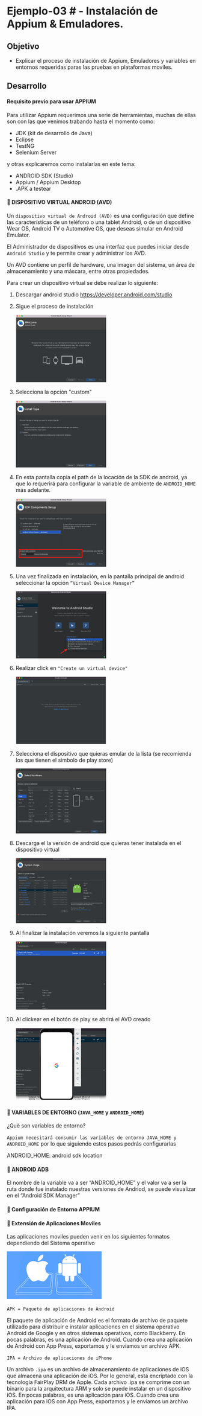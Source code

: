 # Ejemplo-03 # - Instalación de Appium & Emuladores.

## Objetivo

- Explicar el proceso de instalación de Appium, Emuladores y variables en entornos requeridas paras las pruebas en plataformas moviles.

## Desarrollo

#### Requisito previo para usar APPIUM

Para utilizar Appium requerimos una serie de herramientas, muchas de ellas son con las que venimos trabando hasta el momento como:

- JDK (kit de desarrollo de Java)
- Eclipse
- TestNG
- Selenium Server

y otras explicaremos como instalarlas en este tema:
- ANDROID SDK (Studio)
- Appium / Appium Desktop
- .APK a testear




#### :round_pushpin: DISPOSITIVO VIRTUAL ANDROID (AVD)

Un `dispositivo virtual de Android (AVD)` es una configuración que define las características de un teléfono o una tablet Android, o de un dispositivo Wear OS, Android TV o Automotive OS, que deseas simular en Android Emulator. 

El Administrador de dispositivos es una interfaz que puedes iniciar desde `Android Studio` y te permite crear y administrar los AVD.

Un AVD contiene un perfil de hardware, una imagen del sistema, un área de almacenamiento y una máscara, entre otras propiedades.

Para crear un dispositivo virtual se debe realizar lo siguiente:

1. Descargar android studio https://developer.android.com/studio
2. Sigue el proceso de instalación

    <img src="assets/android1.png" width="50%"> 

3. Selecciona la opción "custom"

    <img src="assets/android2.png" width="50%"> 

4. En esta pantalla copia el path de la locación de la SDK de android, ya que lo requerirá para configurar la variable de ambiente de `ANDROID_HOME` más adelante.

    <img src="assets/android3.png" width="50%"> 

5. Una vez finalizada en instalación, en la pantalla principal de android seleccionar la opción `“Virtual Device Manager”`

    <img src="assets/android4.png" width="50%"> 

6. Realizar click en `"Create un virtual device"`

    <img src="assets/android5.png" width="50%"> 

7. Selecciona el dispositivo que quieras emular de la lista (se recomienda los que tienen el simbolo de play store)

    <img src="assets/android6.png" width="50%"> 

8. Descarga el la versión de android que quieras tener instalada en el dispositivo virtual

    <img src="assets/android7.png" width="50%"> 
9. Al finalizar la instalación veremos la siguiente pantalla

    <img src="assets/android8.png" width="50%"> 

10. Al clickear en el botón de play se abrirá el AVD creado

    <img src="assets/android9.png" width="50%"> 


#### :round_pushpin: VARIABLES DE ENTORNO (`JAVA_HOME` y `ANDROID_HOME`)

¿Què son variables de entorno?


`Appium necesitará consumir las variables de entorno JAVA_HOME y ANDROID_HOME` por lo que siguiendo estos pasos podrás configurarlas


ANDROID_HOME: android sdk location


#### :round_pushpin: ANDROID ADB

El nombre de la variable va a ser “ANDROID_HOME” y el valor va a ser la ruta donde fue instalado nuestras versiones de Andriod, se puede visualizar en el “Android SDK Manager”

#### :round_pushpin: Configuración de Entorno APPIUM



#### :round_pushpin: Extensión de Aplicaciones Moviles

Las aplicaciones moviles pueden venir en los siguientes formatos dependiendo del Sistema operativo

<img src="assets/apps.png" width="50%"> 


`APK = Paquete de aplicaciones de Android`

El paquete de aplicación de Android es el formato de archivo de paquete utilizado para distribuir e instalar aplicaciones en el sistema operativo Android de Google y en otros sistemas operativos, como Blackberry. En pocas palabras, es una aplicación de Android. Cuando crea una aplicación de Android con App Press, exportamos y le enviamos un archivo APK.

`IPA = Archivo de aplicaciones de iPhone`

Un archivo `.ipa` es un archivo de almacenamiento de aplicaciones de iOS que almacena una aplicación de iOS. Por lo general, está encriptado con la tecnología FairPlay DRM de Apple. Cada archivo .ipa se comprime con un binario para la arquitectura ARM y solo se puede instalar en un dispositivo iOS. En pocas palabras, es una aplicación para iOS. Cuando crea una aplicación para iOS con App Press, exportamos y le enviamos un archivo IPA.